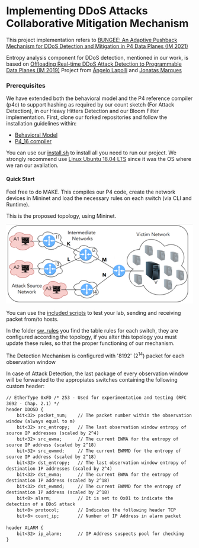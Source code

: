 # Implementing DDoS Attacks Collaborative Mitigation Mechanism

This project implementation refers to [BUNGEE: An Adaptive Pushback Mechanism for DDoS Detection and Mitigation in P4 Data Planes (IM 2021)](https://ieeexplore.ieee.org/document/9463992)

Entropy analysis component for DDoS detection, mentioned in our work, is based on [Offloading Real-time DDoS Attack Detection to Programmable Data Planes (IM 2019)](https://ieeexplore.ieee.org/document/8717869) Project from [Ângelo Lapolli](https://github.com/aclapolli) and [Jonatas Marques](https://github.com/jonadmark/)

### Prerequisites
We have extended both the behavioral model and the P4 reference compiler (p4c) to support hashing as required by our count sketch (For Attack Detection), in our Heavy Hitters Detection and our Bloom Filter implementation.
First, clone our forked repositories and follow the installation guidelines within:

- [Behavioral Model](https://github.com/andreyqg/behavioral-model)
- [P4_16 compiler](https://github.com/andreyqg/p4c)

You can use our [install.sh](https://github.com/andreyqg/ddosmitigation/blob/master/install.sh) to install all you need to run our project. We strongly recommend use [Linux Ubuntu 18.04 LTS](https://releases.ubuntu.com/18.04/ubuntu-18.04.6-desktop-amd64.iso) since it was the OS where we ran our avaliation.

#### Quick Start
Feel free to do MAKE. This compiles our P4 code, create the network devices in Mininet and load the necessary rules on each switch (via CLI and Runtime).

This is the proposed topology, using Mininet.

![topology](./topology.png)

You can use the [included scripts](https://github.com/andreyqg/ddosmitigation/tree/master/scripts) to test your lab, sending and receiving packet from/to hosts.

In the folder [sw_rules](https://github.com/andreyqg/ddosmitigation/tree/master/sw_rules) you find the table rules for each switch, they are configured according the topology, if you alter this topology you must update these rules, so that the proper functioning of our mechanism.

The Detection  Mechanism is configured with '8192' (2<sup>14</sup>) packet for each observation window

In case of Attack Detection, the last package of every observation window will be forwarded to the appropiates switches containing the following custom header:
```
// EtherType 0xFD /* 253 - Used for experimentation and testing (RFC 3692 - Chap. 2.1) */
header DDOSD {
    bit<32> packet_num;    // The packet number within the observation window (always equal to m)
    bit<32> src_entropy;   // The last observation window entropy of source IP addresses (scaled by 2^4)
    bit<32> src_ewma;      // The current EWMA for the entropy of source IP address (scaled by 2^18)
    bit<32> src_ewmmd;     // The current EWMMD for the entropy of source IP address (scaled by 2^18)
    bit<32> dst_entropy;   // The last observation window entropy of destination IP addresses (scaled by 2^4)
    bit<32> dst_ewma;      // The current EWMA for the entropy of destination IP address (scaled by 2^18)
    bit<32> dst_ewmmd;     // The current EWMMD for the entropy of destination IP address (scaled by 2^18)
    bit<8> alarm;          // It is set to 0x01 to indicate the detection of a DDoS attack
    bit<8> protocol;       // Indicates the following header TCP
    bit<8> count_ip;       // Number of IP Address in alarm packet
    
header ALARM {
    bit<32> ip_alarm;      // IP Address suspects pool for checking
}
```
